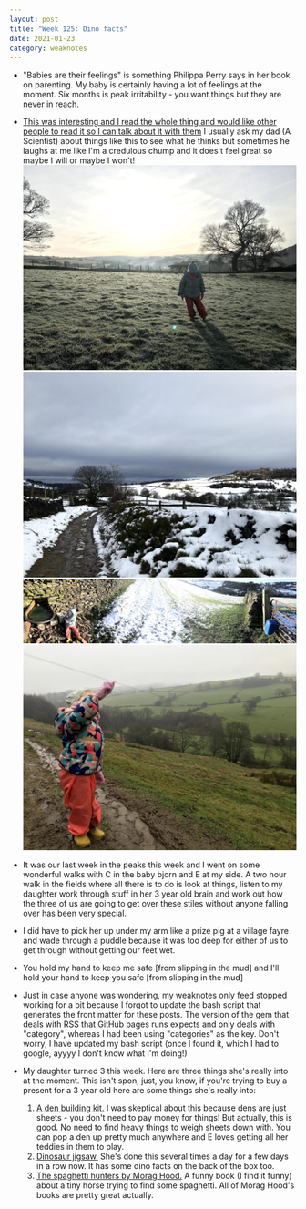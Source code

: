 ```yaml
---
layout: post
title: "Week 125: Dino facts"
date: 2021-01-23
category: weaknotes
---
```

* "Babies are their feelings" is something Philippa Perry says in her book on parenting. My baby is certainly having a lot of feelings at the moment. Six months is peak irritability - you want things but they are never in reach.
* [This was interesting and I read the whole thing and would like other people to read it so I can talk about it with them](https://nymag.com/intelligencer/article/coronavirus-lab-escape-theory.html) I usually ask my dad (A Scientist) about things like this to see what he thinks but sometimes he laughs at me like I'm a credulous chump and it does't feel great so maybe I will or maybe I won't!
![A toddler in a frosty field](/assets/img/rainow/1.jpg)
![Snowwy fields](/assets/img/rainow/2.jpg)
![Panorama of snowwy fields](/assets/img/rainow/3.jpg)
![Toddler pointing to the sky](/assets/img/rainow/5.jpg)

* It was our last week in the peaks this week and I went on some wonderful walks with C in the baby bjorn and E at my side. A two hour walk in the fields where all there is to do is look at things, listen to my daughter work through stuff in her 3 year old brain and work out how the three of us are going to get over these stiles without anyone falling over has been very special.
* I did have to pick her up under my arm like a prize pig at a village fayre and wade through a puddle because it was too deep for either of us to get through without getting our feet wet.
* You hold my hand to keep me safe [from slipping in the mud] and I'll hold your hand to keep you safe [from slipping in the mud]
* Just in case anyone was wondering, my weaknotes only feed stopped working for a bit because I forgot to update the bash script that generates the front matter for these posts. The version of the gem that deals with RSS that GitHub pages runs expects and only deals with "category", whereas I had been using "categories" as the key. Don't worry, I have updated my bash script (once I found it, which I had to google, ayyyy I don't know what I'm doing!)
* My daughter turned 3 this week. Here are three things she's really into at the moment. This isn't spon, just, you know, if you're trying to buy a present for a 3 year old here are some things she's really into:
  1. [A den building kit.](https://www.kidly.co.uk/products/pl-ug/tent-tools-kit/8307) I was skeptical about this because dens are just sheets - you don't need to pay money for things! But actually, this is good. No need to find heavy things to weigh sheets down with. You can pop a den up pretty much anywhere and E loves getting all her teddies in them to play.
  2. [Dinosaur jigsaw.](https://www.theyorkshirejigsawstore.co.uk/big-dinosaurs-10005-p.asp) She's done this several times a day for a few days in a row now. It has some dino facts on the back of the box too.
  3. [The spaghetti hunters by Morag Hood.](https://blackwells.co.uk/bookshop/product/9781509889853?gC=5a105e8b&gclid=Cj0KCQiAjKqABhDLARIsABbJrGlAYzOqpKHXCh6OdN7fW41cLsjMHnFfvADEYv1PBgEIhr1yxSFu-CAaAscXEALw_wcB) A funny book (I find it funny) about a tiny horse trying to find some spaghetti. All of Morag Hood's books are pretty great actually.
